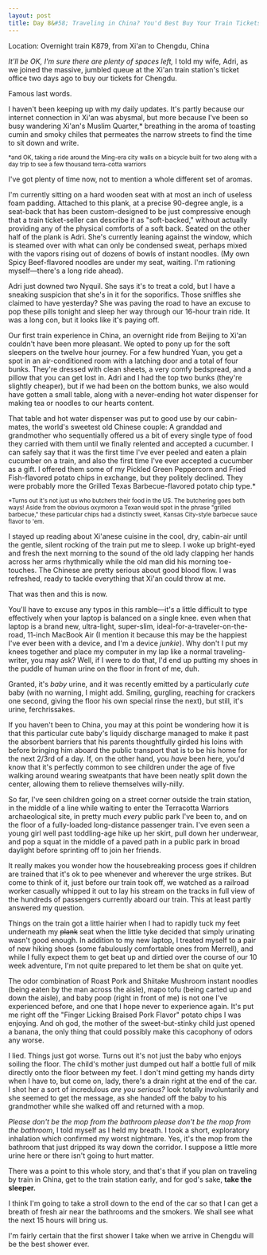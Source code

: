 ```yaml
---
layout: post
title: Day 8&#58; Traveling in China? You'd Best Buy Your Train Tickets Early. 
---
```


Location: Overnight train K879, from Xi'an to Chengdu, China

<em>It'll be OK, I'm sure there are plenty of spaces left,</em> I told my wife, Adri, as we joined the massive, jumbled queue at the Xi'an train station's ticket office two days ago to buy our tickets for Chengdu.

Famous last words.

I haven't been keeping up with my daily updates. It's partly because our internet connection in Xi'an was abysmal, but more because I've been so busy wandering Xi'an's Muslim Quarter,* breathing in the aroma of toasting cumin and smoky chiles that permeates the narrow streets to find the time to sit down and write.

<small>*and OK, taking a ride around the Ming-era city walls on a bicycle built for two along with a day trip to see a few thousand terra-cotta warriors</small>

I've got plenty of time now, not to mention a whole different set of aromas.

I'm currently sitting on a hard wooden seat with at most an inch of useless foam padding. Attached to this plank, at a precise 90-degree angle, is a seat-back that has been custom-designed to be just compressive enough that a train ticket-seller can describe it as "soft-backed," without actually providing any of the  physical comforts of a soft back. Seated on the other half of the plank is Adri. She's currently leaning against the window, which is steamed over with what can only be condensed sweat, perhaps mixed with the vapors rising out of dozens of bowls of instant noodles. (My own Spicy Beef-flavored noodles are under my seat, waiting. I'm rationing myself&mdash;there's a long ride ahead).

Adri just downed two Nyquil. She says it's to treat a cold, but I have a sneaking suspicion that she's in it for the soporifics. Those sniffles she claimed to have yesterday? She was paving the road to have an excuse to pop these pills tonight and sleep her way through our 16-hour train ride. It was a long con, but it looks like it's paying off.

Our first train experience in China, an overnight ride from Beijing to Xi'an couldn't have been more pleasant. We opted to pony up for the soft sleepers on the twelve hour journey. For a few hundred Yuan, you get a spot in an air-conditioned room with a latching door and a total of four bunks. They're dressed with clean sheets, a very comfy bedspread, and a pillow that you can get lost in. Adri and I had the top two bunks (they're slightly cheaper), but if we had been on the bottom bunks, we also would have gotten a small table, along with a never-ending hot water dispenser for making tea or noodles to our hearts content.

That table and hot water dispenser was put to good use by our cabin-mates, the world's sweetest old Chinese couple: A granddad and grandmother who sequentially offered us a bit of every single type of food they carried with them until we finally relented and accepted a cucumber. I can safely say that it was the first time I've ever peeled and eaten a plain cucumber on a train, and also the first time I've ever accepted a cucumber as a gift. I offered them some of my Pickled Green Peppercorn and Fried Fish-flavored potato chips in exchange, but they politely declined. They were probably more the Grilled Texas Barbecue-flavored potato chip type.*

<small>*Turns out it's not just us who butchers their food in the US. The butchering goes both ways! Aside from the obvious oxymoron a Texan would spot in the phrase "grilled barbecue," these particular chips had a distinctly sweet, Kansas City-style barbecue sauce flavor to 'em.</small>

I stayed up reading about Xi'anese cuisine in the cool, dry, cabin-air until the gentle, silent rocking of the train put me to sleep. I woke up bright-eyed and fresh the next morning to the sound of the old lady clapping her hands across her arms rhythmically while the old man did his morning toe-touches. The Chinese are pretty serious about good blood flow. I was refreshed, ready to tackle everything that Xi'an could throw at me.

That was then and this is now.

You'll have to excuse any typos in this ramble&mdash;it's a little difficult to type effectively when your laptop is balanced on a single knee. even when that laptop is a brand new, ultra-light, super-slim, ideal-for-a-traveler-on-the-road, 11-inch MacBook Air (I mention it because this may be the happiest I've ever been with a device, and I'm a device <em>junkie</em>). Why don't I put my knees together and place my computer in my lap like a normal traveling-writer, you may ask? Well, if I were to do that, I'd end up putting my shoes in the puddle of human urine on the floor in front of me, duh.

Granted, it's <em>baby</em> urine, and it was recently emitted by a particularly <em>cute</em> baby  (with no warning, I might add. Smiling, gurgling, reaching for crackers one second, giving the floor his own special rinse the next), but still, it's urine, ferchrissakes.

If you haven't been to China, you may at this point be wondering how it is that this particular cute baby's liquidy discharge managed to make it past the absorbent barriers that his parents thoughtfully girded his loins with before bringing him aboard the public transport that is to be his home for the next 2/3rd of a day. If, on the other hand, you <em>have</em> been here, you'd know that it's perfectly common to see children under the age of five walking around wearing sweatpants that have been neatly split down the center, allowing them to relieve themselves willy-nilly.

So far, I've seen children going on a street corner outside the train station, in the middle of a line while waiting to enter the Terracotta Warriors archaeological site, in pretty much <em>every</em> public park I've been to, and on the floor of a fully-loaded long-distance passenger train. I've even seen a young girl well past toddling-age hike up her skirt, pull down her underwear, and pop a squat in the middle of a paved path in a public park in broad daylight before sprinting off to join her friends.

It really makes you wonder how the housebreaking process goes if children are trained that it's ok to pee whenever and wherever the urge strikes. But come to think of it, just before our train took off, we watched as a railroad worker casually whipped it out to lay his stream on the tracks in full view of the hundreds of passengers currently aboard our train. This at least partly answered my question.

Things on the train got a little hairier when I had to rapidly tuck my feet underneath my <del>plank</del> seat when the little tyke decided that simply urinating wasn't good enough. In addition to my new laptop, I treated myself to a pair of new hiking shoes (some fabulously comfortable ones from Merrell), and while I fully expect them to get beat up and dirtied over the course of our 10 week adventure, I'm not quite prepared to let them be shat on quite yet.

The odor combination of Roast Pork and Shiitake Mushroom instant noodles (being eaten by the man across the aisle), mapo tofu (being carted up and down the aisle), and baby poop (right in front of me) is not one I've experienced before, and one that I hope never to experience again. It's put me right off the "Finger Licking Braised Pork Flavor" potato chips I was enjoying. And oh god, the mother of the sweet-but-stinky child just opened a banana, the only thing that could possibly make this cacophony of odors any worse.

I  lied. Things just got worse. Turns out it's not just the baby who enjoys soiling the floor. The child's mother just dumped out half a bottle full of milk directly onto the floor between my feet. I don't mind getting my hands dirty when I have to, but come on, lady, there's a drain right at the end of the car. I shot her a sort of incredulous <em>are you serious?</em> look totally involuntarily and she seemed to get the message, as she handed off the baby to his grandmother while she walked off and returned with a mop.

<em>Please don't be the mop from the bathroom please don't be the mop from the bathroom</em>, I told myself as I held my breath. I took a short, exploratory inhalation which confirmed my worst nightmare. Yes, it's the mop from the bathroom that just dripped its way down the corridor. I suppose a little more urine here or there isn't going to hurt matter.

There was a point to this whole story, and that's that if you plan on traveling by train in China, get to the train station early, and for god's sake, <strong>take the sleeper.</strong>

I think I'm going to take a stroll down to the end of the car so that I can get a breath of fresh air near the bathrooms and the smokers. We shall see what the next 15 hours will bring us.

I'm fairly certain that the first shower I take when we arrive in Chengdu will be the best shower ever.